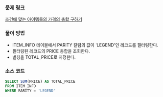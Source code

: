 ### 문제 링크
[조건에 맞는 아이템들의 가격의 총합 구하기](https://school.programmers.co.kr/learn/courses/30/lessons/273709)

### 풀이 방법
- ITEM_INFO 테이블에서 PARITY 칼럼의 값이 'LEGEND'인 레코드를 필터링한다.
- 필터링된 레코드의 PRICE 총합을 조회한다.
- 별칭을 TOTAL_PRICE로 지정한다.

### 소스 코드
```sql
SELECT SUM(PRICE) AS TOTAL_PRICE
FROM ITEM_INFO 
WHERE RARITY = 'LEGEND'
```